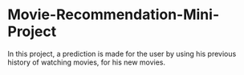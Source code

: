 # Movie-Recommendation-Mini-Project
In this project, a prediction is made for the user by using his previous history of watching movies, for his new movies.
